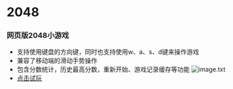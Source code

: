 # 2048
### 网页版2048小游戏
* 支持使用键盘的方向键，同时也支持使用w、a、s、d键来操作游戏
* 兼容了移动端的滑动手势操作
* 包含分数统计，历史最高分数，重新开始、游戏记录缓存等功能
![image.txt](https://ws3.sinaimg.cn/large/006tKfTcly1ffzst6aw3wj30j60wggn9.jpg)
* [点击试玩](https://poison-frog.github.io/2048game/index)

